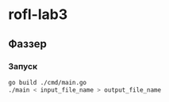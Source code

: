 # rofl-lab3

## Фаззер

### Запуск

```bash
go build ./cmd/main.go
./main < input_file_name > output_file_name
```